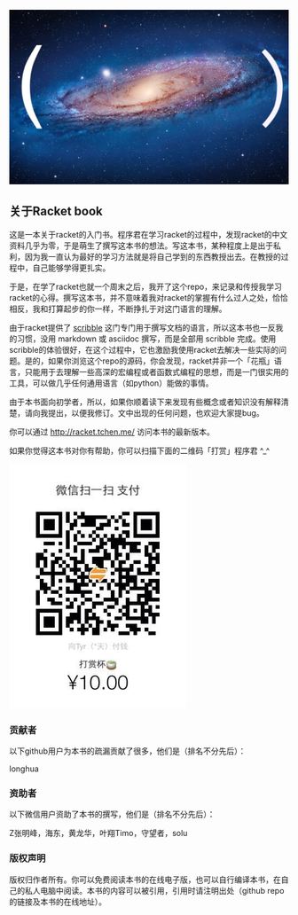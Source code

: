 ![Racket](assets/images/cover.jpg)

## 关于Racket book

这是一本关于racket的入门书。程序君在学习racket的过程中，发现racket的中文资料几乎为零，于是萌生了撰写这本书的想法。写这本书，某种程度上是出于私利，因为我一直认为最好的学习方法就是将自己学到的东西教授出去。在教授的过程中，自己能够学得更扎实。

于是，在学了racket也就一个周末之后，我开了这个repo，来记录和传授我学习racket的心得。撰写这本书，并不意味着我对racket的掌握有什么过人之处，恰恰相反，我和打算起步的你一样，不断挣扎于对这门语言的理解。

由于racket提供了 [scribble](http://docs.racket-lang.org/scribble/) 这门专门用于撰写文档的语言，所以这本书也一反我的习惯，没用 markdown 或 asciidoc 撰写，而是全部用 scribble 完成。使用scribble的体验很好，在这个过程中，它也激励我使用racket去解决一些实际的问题。是的，如果你浏览这个repo的源码，你会发现，racket并非一个「花瓶」语言，只能用于去理解一些高深的宏编程或者函数式编程的思想，而是一门很实用的工具，可以做几乎任何通用语言（如python）能做的事情。

由于本书面向初学者，所以，如果你顺着读下来发现有些概念或者知识没有解释清楚，请向我提出，以便我修订。文中出现的任何问题，也欢迎大家提bug。

你可以通过 http://racket.tchen.me/ 访问本书的最新版本。

如果你觉得这本书对你有帮助，你可以扫描下面的二维码「打赏」程序君 ^_^

![打赏10元](assets/images/weixin10.jpg)

### 贡献者

以下github用户为本书的疏漏贡献了很多，他们是（排名不分先后）：

longhua

### 资助者

以下微信用户资助了本书的撰写，他们是（排名不分先后）：

Z张明峰，海东，黄龙华，叶翔Timo，守望者，solu

### 版权声明

版权归作者所有。你可以免费阅读本书的在线电子版，也可以自行编译本书，在自己的私人电脑中阅读。本书的内容可以被引用，引用时请注明出处（github repo的链接及本书的在线地址）。